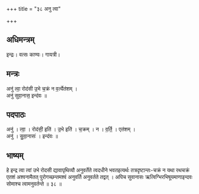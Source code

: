 +++
title = "३८ अनु त्वा"

+++
## अधिमन्त्रम्
इन्द्रः। वत्सः काण्वः। गायत्री।

## मन्त्रः
अनु॑ त्वा॒ रोद॑सी उ॒भे च॒क्रं न व॒र्त्येत॑शम् ।  
अनु॑ सुवा॒नास॒ इन्द॑वः ॥

## पदपाठः
अनु॑ । त्वा॒ । रोद॑सी॒ इति॑ । उ॒भे इति॑ । च॒क्रम् । न । व॒र्ति॒ । एत॑शम् ।  
अनु॑ । सु॒वा॒नासः॑ । इन्द॑वः ॥

## भाष्यम्
हे इन्द्र त्वा त्वां उभे रोदसी द्यावापृथिव्यौ अनुवर्तेते त्वदधीने भवतइत्यर्थः तत्रदृष्टान्तः-चक्रं न यथा रथचक्रं एतशं अश्वनामैतत् पुरोगच्छन्तमश्वं अनुवर्ति अनुवर्तते तद्वत् । अपिच सुवानासः ऋत्विग्भिरभिषूयमाणाइन्दवः सोमाश्च त्वामनुवर्तन्ते ॥ ३८ ॥